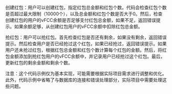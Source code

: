创建红包：用户可以创建红包，指定红包总金额和红包个数。代码会检查红包个数是否超过最大限制（10000个），以及总金额和红包个数是否大于0。然后，检查创建红包的用户的vFCC余额是否足够支付红包总金额，如果不足，返回错误提示。如果余额足够，从创建红包用户的vFCC余额中扣除红包总金额。

抢红包：用户可以抢红包。首先检查红包是否还有剩余，如果没有剩余，返回错误提示。然后检查用户是否已经抢过这个红包，如果已经抢过，返回错误提示。如果用户还未抢过红包，根据红包总金额和红包个数计算每个红包的金额。然后，将红包金额添加到抢红包用户的vFCC余额中，并记录用户已经抢过这个红包。最后，更新红包的剩余金额和剩余个数。

注意：这个代码示例仅为基本实现，可能需要根据实际项目需求进行调整和优化。此外，代码示例中省略了与数据库的连接和错误处理部分，实际项目中需要处理这些问题。